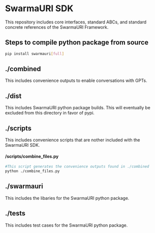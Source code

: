 # SwarmaURI SDK
This repository includes core interfaces, standard ABCs, and standard concrete references of the SwarmaURI Framework.

## Steps to compile python package from source
```bash
pip install swarmauri[full]
```
## ./combined
This includes convenience outputs to enable conversations with GPTs.

## ./dist
This includes SwarmaURI python package builds. This will eventually be excluded from this directory in favor of pypi.

## ./scripts
This includes convenience scripts that are nother included with the SwarmaURI SDK.
#### /scripts/combine_files.py
```bash
#This script generates the convenience outputs found in ./combined
python ./combine_files.py
```

## ./swarmauri
This includes the libaries for the SwarmaURI python package.

## ./tests
This includes test cases for the SwarmaURI python  package.
